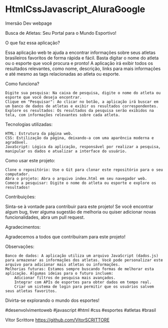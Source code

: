 # HtmlCssJavascript_AluraGoogle
 Imersão Dev webpage

 Busca de Atletas: Seu Portal para o Mundo Esportivo!

O que faz essa aplicação?

Essa aplicação web te ajuda a encontrar informações sobre seus atletas brasileiros favoritos de forma rápida e fácil. Basta digitar o nome do atleta ou o esporte que você procura e pronto! A aplicação irá exibir todos os resultados relevantes, como nome, descrição, links para mais informações e até mesmo as tags relacionadas ao atleta ou esporte.

Como funciona?

    Digite sua pesquisa: Na caixa de pesquisa, digite o nome do atleta ou esporte que você deseja encontrar.
    Clique em "Pesquisar": Ao clicar no botão, a aplicação irá buscar em um banco de dados de atletas e exibir os resultados correspondentes.
    Explore os resultados: Os resultados da pesquisa serão exibidos na tela, com informações relevantes sobre cada atleta.

Tecnologias utilizadas:

    HTML: Estrutura da página web.
    CSS: Estilização da página, deixando-a com uma aparência moderna e agradável.
    JavaScript: Lógica da aplicação, responsável por realizar a pesquisa, manipular os dados e atualizar a interface do usuário.

Como usar este projeto:

    Clone o repositório: Use o Git para clonar este repositório para o seu computador.
    Abra o projeto: Abra o arquivo index.html em seu navegador web.
    Comece a pesquisar: Digite o nome do atleta ou esporte e explore os resultados!

Contribuições:

Sinta-se à vontade para contribuir para este projeto! Se você encontrar algum bug, tiver alguma sugestão de melhoria ou quiser adicionar novas funcionalidades, abra um pull request.

Agradecimentos:

Agradecemos a todos que contribuíram para este projeto!

Observações:

    Banco de dados: A aplicação utiliza um arquivo JavaScript (dados.js) para armazenar as informações dos atletas. Você pode personalizar este arquivo para adicionar mais atletas ou informações.
    Melhorias futuras: Estamos sempre buscando formas de melhorar esta aplicação. Algumas ideias para o futuro incluem:
        Adicionar filtros de pesquisa mais avançados.
        Integrar com APIs de esportes para obter dados em tempo real.
        Criar um sistema de login para permitir que os usuários salvem seus atletas favoritos.

Divirta-se explorando o mundo dos esportes!

#desenvolvimentoweb #javascript #html #css #esportes #atletas #brasil

Vitor Scrittore
https://github.com/VitorSCRITTORE